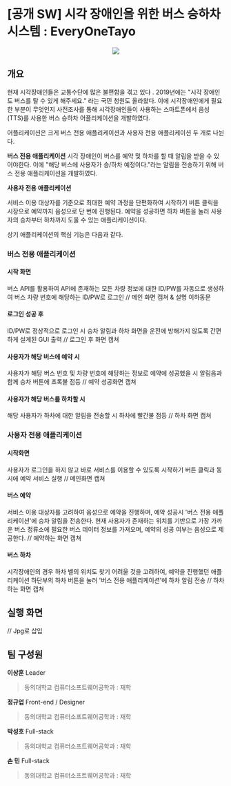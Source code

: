# [공개 SW] 시각 장애인을 위한 버스 승하차 시스템 : EveryOneTayo

<p align="center"><img src="https://user-images.githubusercontent.com/56144682/131854127-e280ad53-023c-4f3d-9044-dd65842c2097.png"></p>

## 개요

현재 시각장애인들은 교통수단에 많은 불편함을 겪고 있다 . 2019년에는 "시각 장애인도 버스를 탈 수 있게 해주세요." 라는 국민 청원도 올라왔다.
이에 시각장애인에게 필요한 부분이 무엇인지 사전조사를 통해 시각장애인들이 사용하는 스마트폰에서 음성(TTS)를 사용한 버스 승하차 어플리케이션을 개발하였다.

어플리케이션은 크게 버스 전용 애플리케이션과 사용자 전용 애플리케이션 두 개로 나뉜다.

**버스 전용 애플리케이션**
시각 장애인이 버스를 예약 및 하차를 할 때 알림을 받을 수 있어야한다.
이에 "해당 버스에 사용자가 승/하차 예정이다."라는 알림을 전송하기 위해 버스 전용 애플리케이션을 개발하였다.</p>

**사용자 전용 애플리케이션**
<p>서비스 이용 대상자를 기준으로 최대한 예약 과정을 단편화하여 
시작하기 버튼 클릭을 시장으로 예약까지 음성으로 단 번에 진행된다.
예약을 성공하면 하차 버튼을 눌러 사용자의 승차부터 하차까지 도울 수 있는 애플리케이션이다.</p
---
## 기능 정의

상기 애플리케이션의 핵심 기능은 다음과 같다.
---

### 버스 전용 애플리케이션

#### 시작 화면
버스 API를 활용하여 API에 존재하는 모든 차량 정보에 대한 ID/PW를 자동으로 생성하여 버스 차량 번호에 해당하는 ID/PW로 로그인
// 메인 화면 캡쳐 & 설명 이하동문

#### 로그인 성공 후
ID/PW로 정상적으로 로그인 시 승차 알림과 하차 화면을 운전에 방해가지 않도록 간편하게 설계된 GUI 출력
// 로그인 후 화면 캡쳐

#### 사용자가 해당 버스에 예약 시
사용자가 해당 버스 번호 및 차량 번호에 해당하는 정보로 예약에 성공했을 시 알림음과 함께 승차 버튼에 초록불 점등
// 예약 성공화면 캡쳐

#### 사용자가 해당 버스를 하차할 시
해당 사용자가 하차에 대한 알림을 전송할 시 하차에 빨간불 점등
// 하차 화면 캡쳐


### 사용자 전용 애플리케이션

#### 시작화면
사용자가 로그인을 하지 않고 바로 서비스를 이용할 수 있도록 시작하기 버튼 클릭과 동시에 예약 서비스 실행
// 메인화면 캡쳐

#### 버스 예약
서비스 이용 대상자를 고려하여 음성으로 예약을 진행하며, 예약 성공시 '버스 전용 애플리케이션'에 승차 알림을 전송한다.
현재 사용자가 존재하는 위치를 기반으로 가장 가까운 버스 정류소에 필요한 버스 데이터 정보를 가져오며, 예약의 성공 여부는 음성으로 제공한다.
// 예약하는 화면 캡쳐

#### 버스 하차
시각장애인의 경우 하차 벨의 위치도 찾기 어려울 것을 고려하여,
예약을 진행했던 애플리케이션 하단부의 하차 버튼을 눌러 '버스 전용 애플리케이션'에 하차 알림 전송
// 하차 하는 화면 캡쳐

## 실행 화면
// Jpg로 삽입

## 팀 구성원

**이상훈** 
Leader 
> 동의대학교 컴퓨터소프트웨어공학과 : 재학

**정규업**
Front-end / Designer
> 동의대학교 컴퓨터소프트웨어공학과 : 재학

**박성호**
Full-stack
> 동의대학교 컴퓨터소프트웨어공학과 : 재학

**손 민**
Full-stack
> 동의대학교 컴퓨터소프트웨어공학과 : 재학
